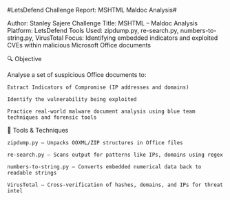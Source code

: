 #LetsDefend Challenge Report: MSHTML Maldoc Analysis#

Author: Stanley Sajere
Challenge Title: MSHTML – Maldoc Analysis
Platform: LetsDefend
Tools Used: zipdump.py, re-search.py, numbers-to-string.py, VirusTotal
Focus: Identifying embedded indicators and exploited CVEs within malicious Microsoft Office documents

🔍 Objective

Analyse a set of suspicious Office documents to:

    Extract Indicators of Compromise (IP addresses and domains)

    Identify the vulnerability being exploited

    Practice real-world malware document analysis using blue team techniques and forensic tools

🧰 Tools & Techniques

    zipdump.py – Unpacks OOXML/ZIP structures in Office files

    re-search.py – Scans output for patterns like IPs, domains using regex

    numbers-to-string.py – Converts embedded numerical data back to readable strings

    VirusTotal – Cross-verification of hashes, domains, and IPs for threat intel
